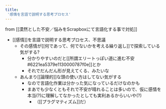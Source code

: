 ```yaml
---
title:
 '感情を言語で説明する思考プロセス'
---
```


from [[漠然とした不安／悩みをScrapboxにて言語化する事で対処]]
- [[感情]]を言語で説明する思考プロセス、不思議
    - その感情が[[何であって、何でないかを考える繰り返し]]で探索している気がする?
        - 分かりやすいのだと[[所謂エリートっぽい道に進む不安#6221ea5379e1130000787f0e]]とか
        - それでだんだん形が見えてくる、みたいな
    - あんまり[[論理的]]な頭の使い方はしてない気がする
        - なので言語化作業は分かった気になっているだけなのかも
        - まあでも少なくともそれで不安が晴れることは多いので、仮に感情を本当(?)に理解してなかったとしても実利あるからいいや(?)
            - （[[プラグマティズム]]だ）
